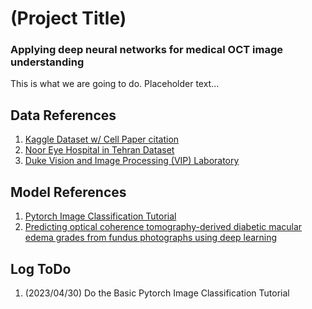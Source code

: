 # (Project Title)
### Applying deep neural networks for medical OCT image understanding

This is what we are going to do. Placeholder text...

## Data References
1. [Kaggle Dataset w/ Cell Paper citation](https://www.kaggle.com/datasets/paultimothymooney/kermany2018)
2. [Noor Eye Hospital in Tehran Dataset](https://sites.google.com/site/hosseinrabbanikhorasgani/datasets-1)
3. [Duke Vision and Image Processing (VIP) Laboratory](https://people.duke.edu/~sf59/Chiu_BOE_2014_dataset.htm)

## Model References
1. [Pytorch Image Classification Tutorial](https://pytorch.org/tutorials/beginner/deep_learning_60min_blitz.html#goal-of-this-tutorial)
2. [Predicting optical coherence tomography-derived diabetic macular edema grades from fundus photographs using deep learning](https://www.nature.com/articles/s41467-019-13922-8#code-availability)

## Log ToDo
1. (2023/04/30) Do the Basic Pytorch Image Classification Tutorial
